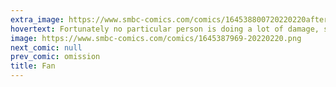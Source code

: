 ```yaml
---
extra_image: https://www.smbc-comics.com/comics/164538800720220220after.png
hovertext: Fortunately no particular person is doing a lot of damage, so everything will be fine.
image: https://www.smbc-comics.com/comics/1645387969-20220220.png
next_comic: null
prev_comic: omission
title: Fan
---
```


